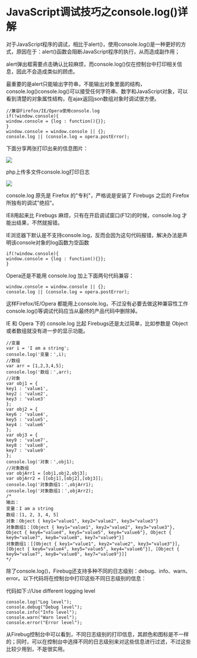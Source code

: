 # JavaScript调试技巧之console.log()详解

对于JavaScript程序的调试，相比于alert()，使用console.log()是一种更好的方式，原因在于：alert()函数会阻断JavaScript程序的执行，从而造成副作用；

alert弹出框需要点击确认比较麻烦，而console.log()仅在控制台中打印相关信息，因此不会造成类似的顾虑。

最重要的是alert只能输出字符串，不能输出对象里面的结构，console.log()console.log()可以接受任何字符串、数字和JavaScript对象，可以看到清楚的对象属性结构，在ajax返回json数组对象时调试很方便。

    //兼容Firefox/IE/Opera使用console.log
    if(!window.console){
    window.console = {log : function(){}};
    }
    window.console = window.console || {}; 
    console.log || (console.log = opera.postError);

下面分享两张打印出来的信息图片：

![](http://biangbiangpic.b0.upaiyun.com/blog/6a590eae184a9925fdd82ef2b1ea7384.png)

php上传多文件console.log打印日志

![](http://biangbiangpic.b0.upaiyun.com/blog/68cc6d32ad5584f67b8a0aa1d5d7ddd4.png)

console.log 原先是 Firefox 的"专利"，严格说是安装了 Firebugs 之后的 Firefox 所独有的调试"绝招"。

IE8用起来比 Firebugs 麻烦，只有在开启调试窗口(F12)的时候，console.log 才能出结果，不然就报错。 

IE浏览器下默认是不支持console.log，反而会因为这句代码报错，解决办法是声明该console对象的log函数为空函数

    if(!window.console){
    window.console = {log : function(){}};
    }

Opera还是不能用 console.log 加上下面两句代码兼容： 

    window.console = window.console || {}; 
    console.log || (console.log = opera.postError);

这样Firefox/IE/Opera 都能用上console.log，不过没有必要去做这种兼容性工作 console.log()等调试代码应当从最终的产品代码中删除掉。

IE 和 Opera 下的 console.log 比起 Firebugs还是太过简单，比如参数是 Object 或者数组就没有进一步的显示功能。

    //变量 
    var i = 'I am a string'; 
    console.log('变量：',i); 
    //数组 
    var arr = [1,2,3,4,5]; 
    console.log('数组：',arr); 
    //对象 
    var obj1 = { 
    key1 : 'value1', 
    key2 : 'value2', 
    key3 : 'value3' 
    }; 
    var obj2 = { 
    key6 : 'value4', 
    key5 : 'value5', 
    key4 : 'value6' 
    }; 
    var obj3 = { 
    key9 : 'value7', 
    key8 : 'value8', 
    key7 : 'value9' 
    }; 
    console.log('对象：',obj1); 
    //对象数组 
    var objArr1 = [obj1,obj2,obj3]; 
    var objArr2 = [[obj1],[obj2],[obj3]]; 
    console.log('对象数组1：',objArr1); 
    console.log('对象数组1：',objArr2); 
    /* 
    输出： 
    变量：I am a string 
    数组：[1, 2, 3, 4, 5] 
    对象：Object { key1="value1", key2="value2", key3="value3"} 
    对象数组1：[Object { key1="value1", key2="value2", key3="value3"}, Object { key6="value4", key5="value5", key4="value6"}, Object { key9="value7", key8="value8", key7="value9"}] 
    对象数组1：[[Object { key1="value1", key2="value2", key3="value3"}], [Object { key6="value4", key5="value5", key4="value6"}], [Object { key9="value7", key8="value8", key7="value9"}]] 
    */

除了console.log()，Firebug还支持多种不同的日志级别：debug、info、warn、error。以下代码将在控制台中打印这些不同日志级别的信息：

代码如下://Use different logging level

    console.log("Log level");
    console.debug("Debug level");
    console.info("Info level");
    console.warn("Warn level");
    console.error("Error level");

从Firebug控制台中可以看到，不同日志级别的打印信息，其颜色和图标是不一样的；同时，可以在控制台中选择不同的日志级别来对这些信息进行过滤，不过这些比较少用到，不是很实用。
